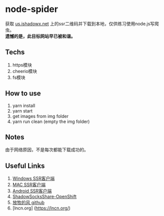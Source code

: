 # node-spider
获取 [us.ishadowx.net](https://us.ishadowx.net/) 上的ssr二维码并下载到本地，仅供练习使用node.js写爬虫。  
**遗憾的是，此目标网站早已被和谐。**

## Techs

1. https模块
2. cheerio模块
3. fs模块

## How to use

1. yarn install
2. yarn start
3. get images from img folder
4. yarn run clean (empty the img folder)

## Notes

由于网络原因，不是每次都能下载成功的。

## Useful Links

1. [Windows SSR客户端](https://github.com/shadowsocksr-backup/shadowsocksr-csharp/releases)
2. [MAC SSR客户端](https://github.com/shadowsocksr-backup/ShadowsocksX-NG/releases)
3. [Android SSR客户端](https://github.com/shadowsocksr-backup/shadowsocksr-android/releases/)
4. [ShadowSocksShare-OpenShift](https://github.com/the0demiurge/ShadowSocksShare-OpenShift)
5. [放牧的风 github](https://github.com/ThinkDevelop/Free-SS-SSR)
6. [lncn.org] (https://lncn.org/)
